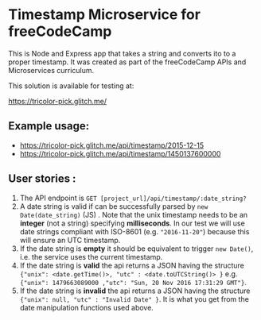 # Timestamp Microservice for freeCodeCamp

This is Node and Express app that takes a string and converts ito to a proper timestamp. It was created as part of the freeCodeCamp APIs and Microservices curriculum.

This solution is available for testing at:

https://tricolor-pick.glitch.me/


## Example usage:

* https://tricolor-pick.glitch.me/api/timestamp/2015-12-15
* https://tricolor-pick.glitch.me/api/timestamp/1450137600000


## User stories :

1. The API endpoint is `GET [project_url]/api/timestamp/:date_string?`
2. A date string is valid if can be successfully parsed by `new Date(date_string)` (JS) . Note that the unix timestamp needs to be an **integer** (not a string) specifying **milliseconds**. In our test we will use date strings compliant with ISO-8601 (e.g. `"2016-11-20"`) because this will ensure an UTC timestamp.
3. If the date string is **empty** it should be equivalent to trigger `new Date()`, i.e. the service uses the current timestamp.
4. If the date string is **valid** the api returns a JSON having the structure 
`{"unix": <date.getTime()>, "utc" : <date.toUTCString()> }`
e.g. `{"unix": 1479663089000 ,"utc": "Sun, 20 Nov 2016 17:31:29 GMT"}`.
5. If the date string is **invalid** the api returns a JSON having the structure `{"unix": null, "utc" : "Invalid Date" }`. It is what you get from the date manipulation functions used above.
